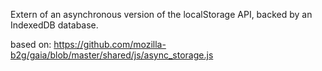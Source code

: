 Extern of an asynchronous version of the localStorage API, backed by an IndexedDB database.

based on: https://github.com/mozilla-b2g/gaia/blob/master/shared/js/async_storage.js
